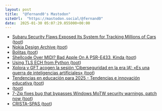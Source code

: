 ```yaml
---
layout: post
title:  "@fernand0's Mastodon"
siteUrl:  "https://mastodon.social/@fernand0"
date:  2025-01-30 05:07:29.055000+00:00
---
```

*  [Subaru Security Flaws Exposed Its System for Tracking Millions of Cars ](https://www.wired.com/story/subaru-location-tracking-vulnerabilities) ([toot](https://mastodon.social/@fernand0/113915569704111490))
*  [Nokia Design Archive ](https://nokiadesignarchive.aalto.fi) ([toot](https://mastodon.social/@fernand0/113914895579999442))
*  [Bolitas ](https://avecesunafoto.wordpress.com/2025/01/29/bolitas-3) ([toot](https://mastodon.social/@fernand0/113913304407008499))
*  [Shellcode Over MIDI? Bad Apple On A PSR-E433, Kinda ](https://hackaday.com/2025/01/23/shellcode-over-midi-bad-apple-on-a-psr-e433-kinda) ([toot](https://mastodon.social/@fernand0/113912971618157277))
*  [Using TLS ECH from Python ](https://guardianproject.info/2025/01/10/using-tls-ech-from-python) ([toot](https://mastodon.social/@fernand0/113912793445108916))
*  [Xplora y GFT acogen la sesión ‘Ciberseguridad en la era IA’: «Es una guerra de inteligencias artificiales» ](https://araintel.com/xplora-gft-ciberseguridad-ia-retos) ([toot](https://mastodon.social/@fernand0/113912588399176642))
*  [Tendencias en educación para 2025 - Tendencias e innovación educativa   ](https://blogs.uoc.edu/elearning-innovation-center/es/tendencias-en-educacion-para-2025/) ([toot](https://mastodon.social/@fernand0/113912365948739170))
*  [ ](https://masto.es/@macosas) ([toot](https://mastodon.social/@fernand0/113912248968945946))
*  [7-Zip fixes bug that bypasses Windows MoTW security warnings, patch now ](https://www.bleepingcomputer.com/news/security/7-zip-fixes-bug-that-bypasses-the-windows-motw-security-mechanism-patch-now) ([toot](https://mastodon.social/@fernand0/113911644476523774))
*  [CRISTA-SPAS ](https://www.flickr.com/photos/fernand0/54286615194) ([toot](https://mastodon.social/@fernand0/113911584144881780))
